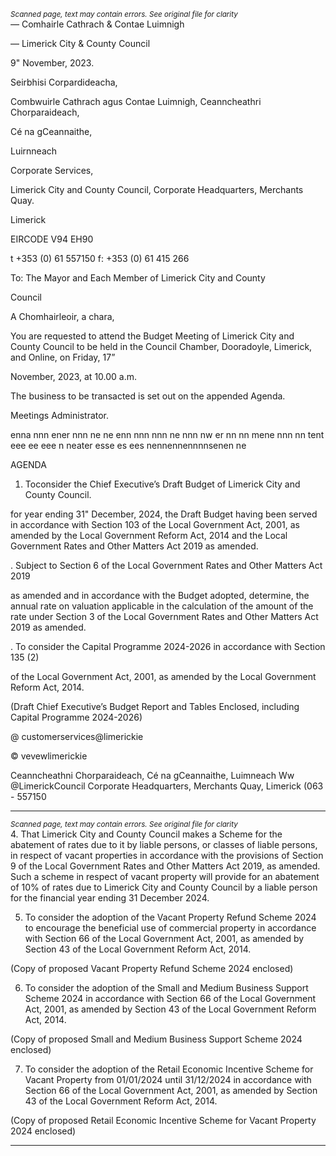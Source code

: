 *<small>Scanned page, text may contain errors. See original file for clarity</small>*  
_—_ Comhairle Cathrach
& Contae Luimnigh

— Limerick City
& County Council

9" November, 2023.

Seirbhisi Corpardideacha,

Combwuirle Cathrach agus Contae Luimnigh,
Ceanncheathri Chorparaideach,

Cé na gCeannaithe,

Luirnneach

Corporate Services,

Limerick City and County Council,
Corporate Headquarters,
Merchants Quay.

Limerick

EIRCODE V94 EH90

t +353 (0) 61 557150
f: +353 (0) 61 415 266

To: The Mayor and Each Member of Limerick City and County

Council

A Chomhairleoir, a chara,

You are requested to attend the Budget Meeting of Limerick City and County Council
to be held in the Council Chamber, Dooradoyle, Limerick, and Online, on Friday, 17”

November, 2023, at 10.00 a.m.

The business to be transacted is set out on the appended Agenda.

Meetings Administrator.

enna nnn ener nnn ne ne enn nnn nnn ne nnn nw er nn nn mene nnn nn tent eee ee eee n neater esse es ees nennennennnnsenen ne

AGENDA

1. Toconsider the Chief Executive’s Draft Budget of Limerick City and County Council.

for year ending 31" December, 2024, the Draft Budget having been served in
accordance with Section 103 of the Local Government Act, 2001, as amended by
the Local Government Reform Act, 2014 and the Local Government Rates and
Other Matters Act 2019 as amended.

. Subject to Section 6 of the Local Government Rates and Other Matters Act 2019

as amended and in accordance with the Budget adopted, determine, the annual
rate on valuation applicable in the calculation of the amount of the rate under
Section 3 of the Local Government Rates and Other Matters Act 2019 as amended.

. To consider the Capital Programme 2024-2026 in accordance with Section 135 (2)

of the Local Government Act, 2001, as amended by the Local Government Reform
Act, 2014.

(Draft Chief Executive’s Budget Report and Tables Enclosed, including
Capital Programme 2024-2026)

@ customerservices@limerickie

© vevewlimerickie

Ceanncheathni Chorparaideach, Cé na gCeannaithe, Luimneach Ww @LimerickCouncil
Corporate Headquarters, Merchants Quay, Limerick (063 - 557150

---
*<small>Scanned page, text may contain errors. See original file for clarity</small>*  
4. That Limerick City and County Council makes a Scheme for the abatement of rates
due to it by liable persons, or classes of liable persons, in respect of vacant
properties in accordance with the provisions of Section 9 of the Local Government
Rates and Other Matters Act 2019, as amended. Such a scheme in respect of
vacant property will provide for an abatement of 10% of rates due to Limerick City
and County Council by a liable person for the financial year ending 31 December
2024.

5. To consider the adoption of the Vacant Property Refund Scheme 2024 to
encourage the beneficial use of commercial property in accordance with Section
66 of the Local Government Act, 2001, as amended by Section 43 of the Local
Government Reform Act, 2014.

(Copy of proposed Vacant Property Refund Scheme 2024 enclosed)

6. To consider the adoption of the Small and Medium Business Support Scheme 2024
in accordance with Section 66 of the Local Government Act, 2001, as amended by
Section 43 of the Local Government Reform Act, 2014.

(Copy of proposed Small and Medium Business Support Scheme 2024 enclosed)

7. To consider the adoption of the Retail Economic Incentive Scheme for Vacant
Property from 01/01/2024 until 31/12/2024 in accordance with Section 66 of the
Local Government Act, 2001, as amended by Section 43 of the Local Government
Reform Act, 2014.

(Copy of proposed Retail Economic Incentive Scheme for Vacant Property 2024
enclosed)

---
